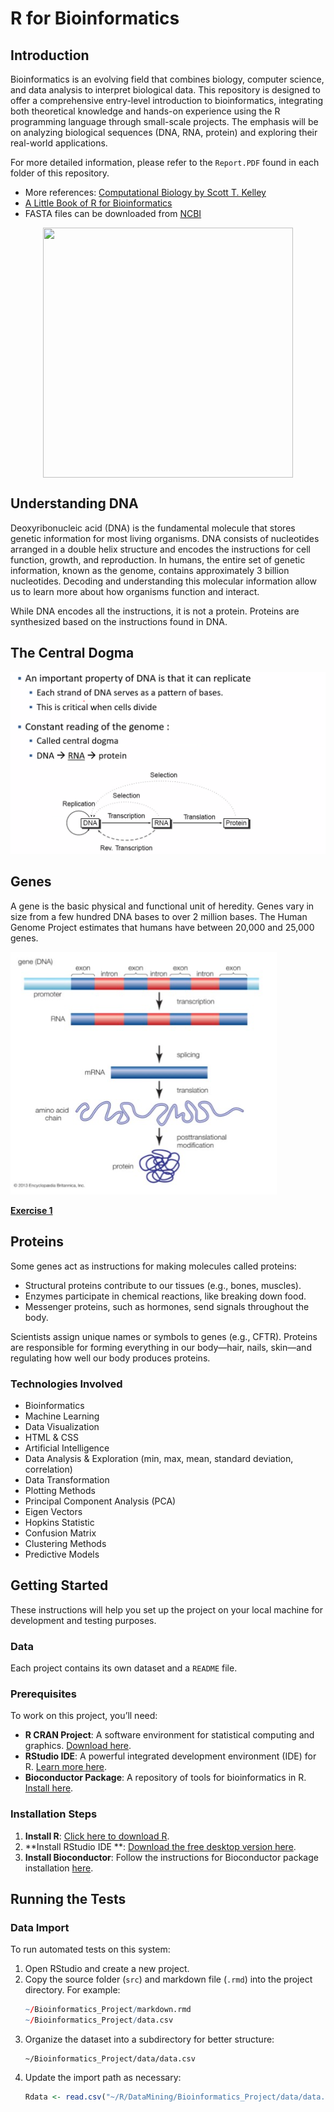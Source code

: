 # R for Bioinformatics

## Introduction

Bioinformatics is an evolving field that combines biology, computer science, and data analysis to interpret biological
data. This repository is designed to offer a comprehensive entry-level introduction to bioinformatics, integrating both
theoretical knowledge and hands-on experience using the R programming language through small-scale projects. The
emphasis will be on analyzing biological sequences (DNA, RNA, protein) and exploring their real-world applications.

For more detailed information, please refer to the `Report.PDF` found in each folder of this repository.

- More
  references: [Computational Biology by Scott T. Kelley](https://www.barnesandnoble.com/w/computational-biology-scott-t-kelley/1133679834#:~:text=Computational%20Biology:%20A%20Hypertextbook,%20by%20Scott%20Kelley%20and,are%20integrated%20to%20form%20a%20complete%20educational%20resource.)
- [A Little Book of R for Bioinformatics](https://buildmedia.readthedocs.org/media/pdf/a-little-book-of-r-for-bioinformatics/latest/a-little-book-of-r-for-bioinformatics.pdf)
- FASTA files can be downloaded from [NCBI](https://www.ncbi.nlm.nih.gov/)

<img src="https://github.com/jackyhuynh/collection_of_data_science_and_data_visualization_exercise/blob/main/R_for_bioinformatic/images/bioinformatics.png" width="400" height="400" style="display: block; margin-left: auto; margin-right: auto;"/>

## Understanding DNA

Deoxyribonucleic acid (DNA) is the fundamental molecule that stores genetic information for most living organisms. DNA
consists of nucleotides arranged in a double helix structure and encodes the instructions for cell function, growth, and
reproduction. In humans, the entire set of genetic information, known as the genome, contains approximately 3 billion
nucleotides. Decoding and understanding this molecular information allow us to learn more about how organisms function
and interact.

While DNA encodes all the instructions, it is not a protein. Proteins are synthesized based on the instructions found in
DNA.

## The Central Dogma

![Central Dogma](images/DNAReplicate.PNG)

## Genes

A gene is the basic physical and functional unit of heredity. Genes vary in size from a few hundred DNA bases to over 2
million bases. The Human Genome Project estimates that humans have between 20,000 and 25,000 genes.

![Gene Illustration](images/Gene.PNG)

[**Exercise 1**]()

## Proteins

Some genes act as instructions for making molecules called proteins:

- Structural proteins contribute to our tissues (e.g., bones, muscles).
- Enzymes participate in chemical reactions, like breaking down food.
- Messenger proteins, such as hormones, send signals throughout the body.

Scientists assign unique names or symbols to genes (e.g., CFTR). Proteins are responsible for forming everything in our
body—hair, nails, skin—and regulating how well our body produces proteins.

### Technologies Involved

- Bioinformatics
- Machine Learning
- Data Visualization
- HTML & CSS
- Artificial Intelligence
- Data Analysis & Exploration (min, max, mean, standard deviation, correlation)
- Data Transformation
- Plotting Methods
- Principal Component Analysis (PCA)
- Eigen Vectors
- Hopkins Statistic
- Confusion Matrix
- Clustering Methods
- Predictive Models

## Getting Started

These instructions will help you set up the project on your local machine for development and testing purposes.

### Data

Each project contains its own dataset and a `README` file.

### Prerequisites

To work on this project, you’ll need:

- **R CRAN Project**: A software environment for statistical computing and
  graphics. [Download here](https://www.r-project.org/).
- **RStudio IDE**: A powerful integrated development environment (IDE) for
  R. [Learn more here](https://rstudio.com/products/rstudio/).
- **Bioconductor Package**: A repository of tools for bioinformatics in
  R. [Install here](https://bioconductor.org/install/).

### Installation Steps

1. **Install R**: [Click here to download R](https://www.r-project.org/).
2. **Install RStudio IDE
   **: [Download the free desktop version here](https://rstudio.com/products/rstudio/#:~:text=RStudio%20Take%20control%20of%20your%20R%20code%20RStudio,tools%20for%20plotting,%20history,%20debugging%20and%20workspace%20management).
3. **Install Bioconductor**: Follow the instructions for Bioconductor package
   installation [here](https://bioconductor.org/install/).

## Running the Tests

### Data Import

To run automated tests on this system:

1. Open RStudio and create a new project.
2. Copy the source folder (`src`) and markdown file (`.rmd`) into the project directory. For example:
    ```R
    ~/Bioinformatics_Project/markdown.rmd
    ~/Bioinformatics_Project/data.csv
    ```
3. Organize the dataset into a subdirectory for better structure:
    ```
    ~/Bioinformatics_Project/data/data.csv
    ```
4. Update the import path as necessary:
    ```R
    Rdata <- read.csv("~/R/DataMining/Bioinformatics_Project/data/data.csv", header=TRUE)
    ```